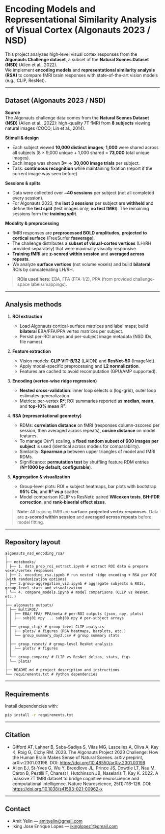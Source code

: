 # Encoding Models and Representational Similarity Analysis of Visual Cortex (Algonauts 2023 / NSD)


This project analyzes high-level visual cortex responses from the **Algonauts Challenge dataset**, 
a subset of the **Natural Scenes Dataset (NSD)** (Allen et al., 2022).  
We implement **encoding models** and **representational similarity analysis (RSA)** to compare 
fMRI brain responses with state-of-the-art vision models (e.g., CLIP, ResNet).

---


## Dataset (Algonauts 2023 / NSD)

**Source**  
The Algonauts challenge data comes from the **Natural Scenes Dataset (NSD)** (Allen et al., 2022): high-quality 7T fMRI from **8 subjects** viewing natural images (COCO; Lin et al., 2014).

**Stimuli & design**
- Each subject viewed **10,000 distinct images**; **1,000** were shared across all subjects (8 × 9,000 unique + 1,000 shared = **73,000** total unique images).
- Each image was shown **3×** ⇒ **30,000 image trials** per subject.
- Task: **continuous recognition** while maintaining fixation (report if the current image was seen before).

**Sessions & splits**
- Data were collected over ~**40 sessions** per subject (not all completed every session).
- For Algonauts 2023, the **last 3 sessions** per subject are **withheld** and define the **test split** (test images only; **no test fMRI**). The remaining sessions form the **training split**.

**Modality & preprocessing**
- fMRI responses are **preprocessed BOLD amplitudes**, **projected to cortical surface** (FreeSurfer **fsaverage**).
- The challenge distributes a **subset of visual-cortex vertices** (LH/RH provided separately) that were maximally visually responsive.
- **Training fMRI** are **z-scored within session** and **averaged across repeats**.
- We analyze **surface vertices** (not volume voxels) and build **bilateral** ROIs by concatenating LH/RH.

> **ROIs used here:** EBA, FFA (FFA-1/2), PPA (from provided challenge-space labels/mappings).

---

## Analysis methods

1. **ROI extraction**
   - Load Algonauts cortical-surface matrices and label maps; build **bilateral** EBA/FFA/PPA vertex matrices per subject.
   - Persist per-ROI arrays and per-subject image metadata (NSD IDs, file names).

2. **Feature extraction**
   - Vision models: **CLIP ViT-B/32** (LAION) and **ResNet-50** (ImageNet).
   - Apply model-specific preprocessing and **L2 normalization**.
   - Features are cached to avoid recomputation (GPU/AMP supported).

3. **Encoding (vertex-wise ridge regression)**
   - **Nested cross-validation**: inner loop selects α (log-grid), outer loop estimates generalization.
   - Metrics: per-vertex **R²**; ROI summaries reported as **median**, **mean**, and **top-10% mean** R².

4. **RSA (representational geometry)**
   - RDMs: **correlation distance** on fMRI (responses column-zscored per session, then averaged across repeats), **cosine distance** on model features.
   - To manage O(n²) scaling, a **fixed random subset of 600 images per subject** is used (identical across models for comparability).
   - Similarity: **Spearman ρ** between upper triangles of model and fMRI RDMs.
   - Significance: **permutation test** by shuffling feature RDM entries (**N=1000 by default, configurable**).

5. **Aggregation & visualization**
   - Group-level plots: ROI × subject heatmaps, bar plots with bootstrap **95% CIs**, and **R² vs ρ** scatter.
   - Model comparison (CLIP vs ResNet): paired **Wilcoxon tests**, **BH-FDR correction**, and **rank-biserial effect sizes**.

> **Note:** All training fMRI are **surface-projected vertex responses**. Data are **z-scored within session** and **averaged across repeats** before model fitting.

---

## Repository layout
```
algonauts_nsd_encoding_rsa/
│
├── notebooks/
│ ├── 1. data_prep_roi_extract.ipynb # extract ROI data & prepare voxel/vertex responses
│ ├── 2. encoding_rsa.ipynb # run nested ridge encoding + RSA per ROI (with randomization options)
│ ├── 3.group-aggregation_viz.ipynb # aggregate subjects & ROIs, group-level stats and visualization
│ └── 4. compare_models.ipynb # model comparisons (CLIP vs ResNet, etc.)
│
├── algonauts outputs/
│ ├── multiROI/
│ │ ├── EBA/ FFA/ PPA/meta # per-ROI outputs (json, npy, plots)
│ │ ├── subj01.npy ... subj08.npy # per-subject arrays
│ │
│ ├── group_clip/ # group-level CLIP analysis
│ │ ├── plots/ # figures (RSA heatmaps, barplots, etc.)
│ │ └── group_summary_day3.csv # group summary stats
│ │
│ ├── group_resnet/ # group-level ResNet analysis
│ │ └── plots/ # figures
│ │
│ └── group_compare/ # CLIP vs ResNet deltas, stats, figs
│ └── plots/
│
├── README.md # project description and instructions
└── requirements.txt # Python dependencies
```

---

## Requirements

Install dependencies with:

```bash
pip install -r requirements.txt

```
---

## Citation

- Gifford AT, Lahner B, Saba-Sadiya S, Vilas MG, Lascelles A, Oliva A, Kay K, Roig G, Cichy RM. 2023. The Algonauts Project 2023 Challenge: How the Human Brain Makes Sense of Natural Scenes. arXiv preprint, arXiv:2301.03198. DOI: https://doi.org/10.48550/arXiv.2301.03198 
- Allen EJ, St-Yves G, Wu Y, Breedlove JL, Prince JS, Dowdle LT, Nau M, Caron B, Pestilli F, Charest I, Hutchinson JB, Naselaris T, Kay K. 2022. A massive 7T fMRI dataset to bridge cognitive neuroscience and computational intelligence. Nature Neuroscience, 25(1):116–126. DOI: https://doi.org/10.1038/s41593-021-00962-x 

---

## Contact
- Amit Yelin — amityelin@gmail.com  
- Iking Jose Enrique Lopes — ikinglopez1@gmail.com

